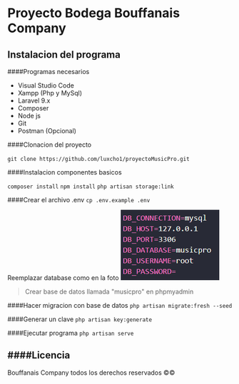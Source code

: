# Proyecto Bodega Bouffanais Company

Instalacion del programa
-------------
####Programas necesarios

- Visual Studio Code
- Xampp (Php y MySql)
- Laravel 9.x
- Composer
- Node js
- Git
- Postman (Opcional)

####Clonacion del proyecto

`git clone https://github.com/luxcho1/proyectoMusicPro.git`

####Instalacion componentes basicos

`composer install`
`npm install`
`php artisan storage:link`

####Crear el archivo .env
`cp .env.example .env`

Reemplazar database como en la foto
![](https://raw.githubusercontent.com/luxcho1/proyectoMusicPro/main/public/build/assets/Captura%20de%20pantalla%202023-05-25%20182614.png)

> Crear base de datos llamada "musicpro" en phpmyadmin

####Hacer migracion con base de datos
`php artisan migrate:fresh --seed`

####Generar un clave
`php artisan key:generate`

####Ejecutar programa
`php artisan serve`


####Licencia
-------------
Bouffanais Company todos los derechos reservados ©©
